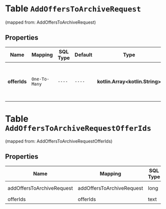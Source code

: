 
# Table `AddOffersToArchiveRequest`
(mapped from: AddOffersToArchiveRequest)

## Properties
Name | Mapping | SQL Type | Default | Type | Description | Notes
---- | ------- | -------- | ------- | ---- | ----------- | -----
**offerIds** | `One-To-Many` | `----` | `----`  | **kotlin.Array&lt;kotlin.String&gt;** | Список товаров, которые нужно поместить в архив. | 


# **Table `AddOffersToArchiveRequestOfferIds`**
(mapped from: AddOffersToArchiveRequestOfferIds)

## Properties
Name | Mapping | SQL Type | Default | Type | Description | Notes
---- | ------- | -------- | ------- | ---- | ----------- | -----
addOffersToArchiveRequest | addOffersToArchiveRequest | long | | kotlin.Long | Primary Key | *one*
offerIds | offerIds | text | | kotlin.String | Foreign Key | *many*



